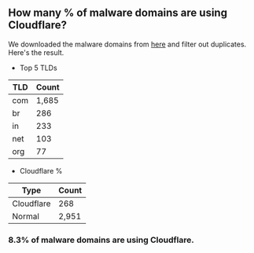 ## How many % of malware domains are using Cloudflare?


We downloaded the malware domains from [here](https://urlhaus.abuse.ch) and filter out duplicates.
Here's the result.


[//]: # (start replacement)


- Top 5 TLDs

| TLD | Count |
| --- | --- |
| com | 1,685 |
| br | 286 |
| in | 233 |
| net | 103 |
| org | 77 |


- Cloudflare %

| Type | Count |
| --- | --- |
| Cloudflare | 268 |
| Normal | 2,951 |


### 8.3% of malware domains are using Cloudflare.
